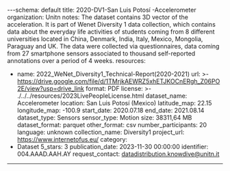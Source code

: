 ---schema: default
title: 2020-DV1-San Luis Potosí -Accelerometer
organization: Unitn
notes: The dataset contains 3D vector of the acceleration. It is part of Wenet Diversity
  1 data collection, which contains data about the everyday life activities of students
  coming from 8 different universities located in China, Denmark, India, Italy, Mexico,
  Mongolia, Paraguay and UK. The data were collected via questionnaires, data coming
  from 27 smartphone sensors associated to thousand self-reported annotations over
  a period of 4 weeks.
resources:
- name: 2022_WeNet_Diversity1_Technical-Report(2020-2021)
  url: >-
    https://drive.google.com/file/d/1TMrjkAEWRZ5xhETJKOCnERgh_Z06PO2E/view?usp=drive_link
  format: PDF
license: >-
  ./../../resources/2023LivePeopleLicense.html
dataset_name: Accelerometer
location: San Luis Potosí (Mexico)
latitude_map: 22.15
longitude_map: -100.9
start_date: 2020.07.18
end_date: 2021.08.14
dataset_type: Sensors
sensor_type: Motion
size: 38311,64 MB
dataset_format: parquet
other_format: csv
number_participants: 20
language: unknown
collection_name: Diversity1
project_url: <a href="https://www.internetofus.eu/">https://www.internetofus.eu/</a>
category:
- Dataset
5_stars: 3
publication_date: 2023-11-30 00:00:00
identifier: 004.AAAD.AAH.AY
request_contact: datadistribution.knowdive@unitn.it
---
